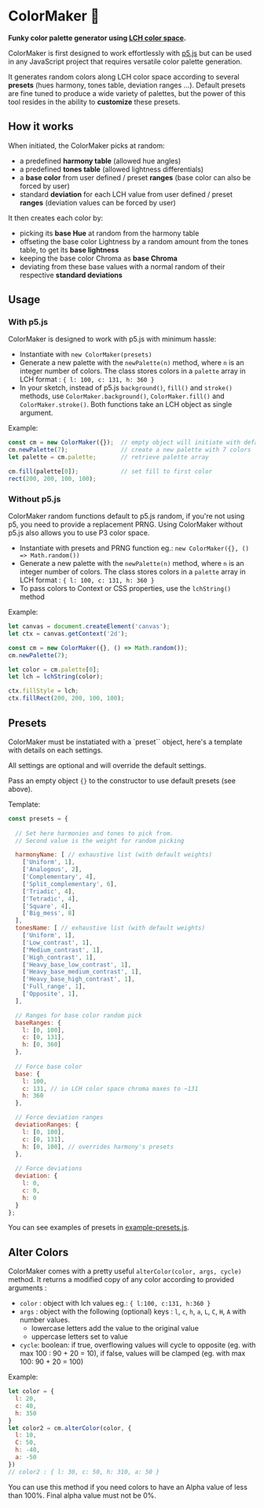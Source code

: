 # ColorMaker 🌈

**Funky color palette generator using [LCH color space](https://lea.verou.me/blog/2020/04/lch-colors-in-css-what-why-and-how/).**

ColorMaker is first designed to work effortlessly with [p5.js](https://p5js.org/) but can be used in any JavaScript project that requires versatile color palette generation.

It generates random colors along LCH color space according to several **presets** (hues harmony, tones table, deviation ranges …). Default presets are fine tuned to produce a wide variety of palettes, but the power of this tool resides in the ability to **customize** these presets.

## How it works

When initiated, the ColorMaker picks at random:
- a predefined **harmony table** (allowed hue angles)
- a predefined **tones table** (allowed lightness differentials)
- a **base color** from user defined / preset **ranges** (base color can also be forced by user)
- standard **deviation** for each LCH value from user defined / preset **ranges** (deviation values can be forced by user)

It then creates each color by:
- picking its **base Hue** at random from the harmony table
- offseting the base color Lightness by a random amount from the tones table, to get its **base lightness**
- keeping the base color Chroma as **base Chroma**
- deviating from these base values with a normal random of their respective **standard deviations**


## Usage

### With p5.js

ColorMaker is designed to work with p5.js with minimum hassle:
- Instantiate with `new ColorMaker(presets)`
- Generate a new palette with the `newPalette(n)` method, where `n` is an integer number of colors. The class stores colors in a `palette` array in LCH format : `{ l: 100, c: 131, h: 360 }`
- In your sketch, instead of p5.js `background()`, `fill()` and `stroke()` methods, use `ColorMaker.background()`, `ColorMaker.fill()` and `ColorMaker.stroke()`. Both functions take an LCH object as single argument.

Example:
```js
const cm = new ColorMaker({});  // empty object will initiate with default settings
cm.newPalette(7);               // create a new palette with 7 colors
let palette = cm.palette;       // retrieve palette array

cm.fill(palette[0]);            // set fill to first color
rect(200, 200, 100, 100);
```

### Without p5.js

ColorMaker random functions default to p5.js random, if you're not using p5, you need to provide a replacement PRNG. Using ColorMaker without p5.js also allows you to use P3 color space.
- Instantiate with presets and PRNG function eg.: `new ColorMaker({}, () => Math.random())`
- Generate a new palette with the `newPalette(n)` method, where `n` is an integer number of colors. The class stores colors in a `palette` array in LCH format : `{ l: 100, c: 131, h: 360 }`
- To pass colors to Context or CSS properties, use the `lchString()` method
  
Example:
```js
let canvas = document.createElement('canvas');
let ctx = canvas.getContext('2d');

const cm = new ColorMaker({}, () => Math.random());
cm.newPalette(7);

let color = cm.palette[0];
let lch = lchString(color);

ctx.fillStyle = lch;
ctx.fillRect(200, 200, 100, 100);
```


## Presets
ColorMaker must be instatiated with a `preset`` object, here's a template with details on each settings.  
  
All settings are optional and will override the default settings.

Pass an empty object `{}` to the constructor to use default presets (see above).

Template:

```js
const presets = {
  
  // Set here harmonies and tones to pick from.
  // Second value is the weight for random picking

  harmonyName: [ // exhaustive list (with default weights)
    ['Uniform', 1], 
    ['Analogous', 2], 
    ['Complementary', 4],
    ['Split_complementary', 6],
    ['Triadic', 4],
    ['Tetradic', 4],
    ['Square', 4],
    ['Big_mess', 8]
  ],
  tonesName: [ // exhaustive list (with default weights)
    ['Uniform', 1],
    ['Low_contrast', 1],
    ['Medium_contrast', 1],
    ['High_contrast', 1],
    ['Heavy_base_low_contrast', 1],
    ['Heavy_base_medium_contrast', 1],
    ['Heavy_base_high_contrast', 1],
    ['Full_range', 1],
    ['Opposite', 1],
  ],

  // Ranges for base color random pick
  baseRanges: {
    l: [0, 100],
    c: [0, 131],
    h: [0, 360]
  },
  
  // Force base color 
  base: {
    l: 100,
    c: 131, // in LCH color space chroma maxes to ~131
    h: 360
  },

  // Force deviation ranges
  deviationRanges: {
    l: [0, 100],
    c: [0, 131],
    h: [0, 100], // overrides harmony's presets
  },
  
  // Force deviations 
  deviation: {
    l: 0,
    c: 0,
    h: 0
  }
};
```
You can see examples of presets in [example-presets.js](src/example-presets.js).

## Alter Colors
ColorMaker comes with a pretty useful `alterColor(color, args, cycle)` method. It returns a modified copy of any color according to provided arguments :
- `color` : object with lch values eg.: `{ l:100, c:131, h:360 }`
- `args` : object with the following (optional) keys : `l`, `c`, `h`, `a`, `L`, `C`, `H`, `A` with number values.
  - lowercase letters add the value to the original value
  - uppercase letters set to value
- `cycle`: boolean: if true, overflowing values will cycle to opposite (eg. with max 100 : 90 + 20 = 10), if false, values will be clamped (eg. with max 100: 90 + 20 = 100)

Example: 
```js
let color = {
  l: 20,
  c: 40,
  h: 350
}
let color2 = cm.alterColor(color, {
  l: 10,
  C: 50,
  h: -40,
  a: -50
})
// color2 : { l: 30, c: 50, h: 310, a: 50 }
```
You can use this method if you need colors to have an Alpha value of less than 100%. Final alpha value must not be 0%.